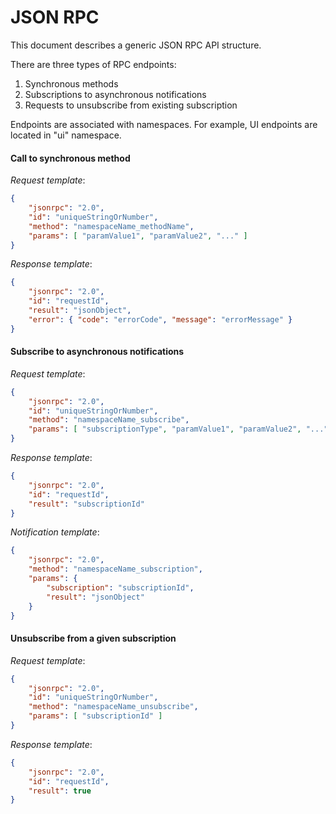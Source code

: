 # JSON RPC

This document describes a generic JSON RPC API structure.

There are three types of RPC endpoints:
1. Synchronous methods
2. Subscriptions to asynchronous notifications
3. Requests to unsubscribe from existing subscription

Endpoints are associated with namespaces. For example, UI endpoints are located
in "ui" namespace.

#### Call to synchronous method

*Request template*:
```json
{
	"jsonrpc": "2.0",
	"id": "uniqueStringOrNumber",
	"method": "namespaceName_methodName",
	"params": [ "paramValue1", "paramValue2", "..." ]
}
```

*Response template*:

```json
{
	"jsonrpc": "2.0",
	"id": "requestId",
	"result": "jsonObject",
	"error": { "code": "errorCode", "message": "errorMessage" }
}
```

#### Subscribe to asynchronous notifications

*Request template*:

```json
{
	"jsonrpc": "2.0",
	"id": "uniqueStringOrNumber",
	"method": "namespaceName_subscribe",
	"params": [ "subscriptionType", "paramValue1", "paramValue2", "..." ]
}
```

*Response template*:

```json
{
	"jsonrpc": "2.0",
	"id": "requestId",
	"result": "subscriptionId"
}
```

*Notification template*:

```json
{
	"jsonrpc": "2.0",
	"method": "namespaceName_subscription",
	"params": {
		"subscription": "subscriptionId",
		"result": "jsonObject"
	}
}
```

#### Unsubscribe from a given subscription

*Request template*:

```json
{
	"jsonrpc": "2.0",
	"id": "uniqueStringOrNumber",
	"method": "namespaceName_unsubscribe",
	"params": [ "subscriptionId" ]
}
```

*Response template*:

```json
{
	"jsonrpc": "2.0",
	"id": "requestId",
	"result": true
}
```
